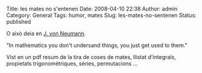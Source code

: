 Title: les mates no s'entenen
Date: 2008-04-10 22:38
Author: admin
Category: General
Tags: humor, mates
Slug: les-mates-no-sentenen
Status: published

O això deia en <a href="http://en.wikipedia.org/wiki/Von_Neumann" target="_blank" rel="noopener">J. von Neumann</a>.

"In mathematics you don't undersand things, you just get used to them."

Vist en un pdf resum de la tira de coses de mates, llistat d'integrals, propietats trigonomètriques, sèries, permutacions ...
